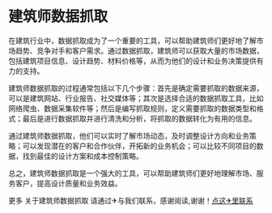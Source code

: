 # 建筑师数据抓取

在建筑行业中，数据抓取成为了一个重要的工具，可以帮助建筑师们更好地了解市场趋势、竞争对手和客户需求。通过数据抓取，建筑师可以获取大量的市场数据，包括建筑项目信息、设计趋势、材料价格等，从而为他们的设计和业务决策提供有力的支持。

建筑师数据抓取的过程通常包括以下几个步骤：首先是确定需要抓取的数据来源，可以是建筑网站、行业报告、社交媒体等；其次是选择合适的数据抓取工具，比如网络爬虫、数据采集软件等；然后是编写抓取规则，定义需要抓取的数据类型和格式；最后是进行数据抓取并进行清洗和分析，将抓取的数据转化为有用的信息。

通过建筑师数据抓取，他们可以实时了解市场动态，及时调整设计方向和业务策略；可以发现潜在的客户和合作伙伴，开拓新的业务机会；可以比较不同项目的数据，找到最佳的设计方案和成本控制策略。

总之，建筑师数据抓取是一个强大的工具，可以帮助建筑师们更好地理解市场、服务客户，提高设计质量和业务效益。

更多 关于建筑师数据抓取 请通过✈与我们联系，感谢阅读,谢谢！[点这✈里联系](https://lm.k02.cc)
